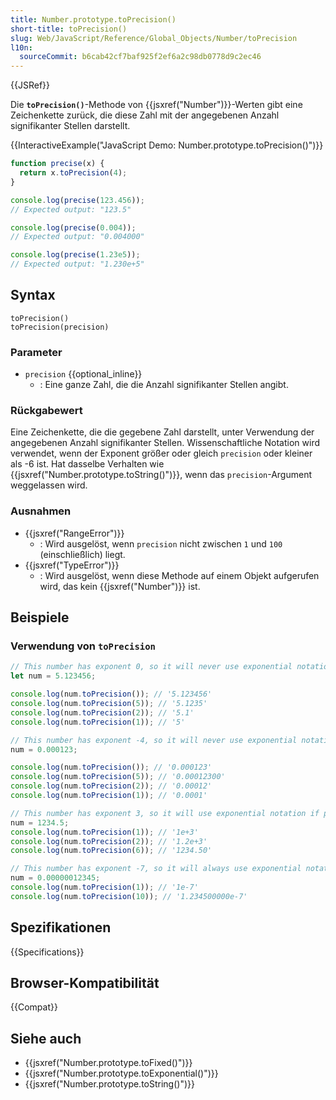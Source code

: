 ```yaml
---
title: Number.prototype.toPrecision()
short-title: toPrecision()
slug: Web/JavaScript/Reference/Global_Objects/Number/toPrecision
l10n:
  sourceCommit: b6cab42cf7baf925f2ef6a2c98db0778d9c2ec46
---
```


{{JSRef}}

Die **`toPrecision()`**-Methode von {{jsxref("Number")}}-Werten gibt eine Zeichenkette zurück, die diese Zahl mit der angegebenen Anzahl signifikanter Stellen darstellt.

{{InteractiveExample("JavaScript Demo: Number.prototype.toPrecision()")}}

```js interactive-example
function precise(x) {
  return x.toPrecision(4);
}

console.log(precise(123.456));
// Expected output: "123.5"

console.log(precise(0.004));
// Expected output: "0.004000"

console.log(precise(1.23e5));
// Expected output: "1.230e+5"
```

## Syntax

```js-nolint
toPrecision()
toPrecision(precision)
```

### Parameter

- `precision` {{optional_inline}}
  - : Eine ganze Zahl, die die Anzahl signifikanter Stellen angibt.

### Rückgabewert

Eine Zeichenkette, die die gegebene Zahl darstellt, unter Verwendung der angegebenen Anzahl signifikanter Stellen. Wissenschaftliche Notation wird verwendet, wenn der Exponent größer oder gleich `precision` oder kleiner als -6 ist. Hat dasselbe Verhalten wie {{jsxref("Number.prototype.toString()")}}, wenn das `precision`-Argument weggelassen wird.

### Ausnahmen

- {{jsxref("RangeError")}}
  - : Wird ausgelöst, wenn `precision` nicht zwischen `1` und `100` (einschließlich) liegt.
- {{jsxref("TypeError")}}
  - : Wird ausgelöst, wenn diese Methode auf einem Objekt aufgerufen wird, das kein {{jsxref("Number")}} ist.

## Beispiele

### Verwendung von `toPrecision`

```js
// This number has exponent 0, so it will never use exponential notation
let num = 5.123456;

console.log(num.toPrecision()); // '5.123456'
console.log(num.toPrecision(5)); // '5.1235'
console.log(num.toPrecision(2)); // '5.1'
console.log(num.toPrecision(1)); // '5'

// This number has exponent -4, so it will never use exponential notation
num = 0.000123;

console.log(num.toPrecision()); // '0.000123'
console.log(num.toPrecision(5)); // '0.00012300'
console.log(num.toPrecision(2)); // '0.00012'
console.log(num.toPrecision(1)); // '0.0001'

// This number has exponent 3, so it will use exponential notation if precision is less than 4
num = 1234.5;
console.log(num.toPrecision(1)); // '1e+3'
console.log(num.toPrecision(2)); // '1.2e+3'
console.log(num.toPrecision(6)); // '1234.50'

// This number has exponent -7, so it will always use exponential notation
num = 0.00000012345;
console.log(num.toPrecision(1)); // '1e-7'
console.log(num.toPrecision(10)); // '1.234500000e-7'
```

## Spezifikationen

{{Specifications}}

## Browser-Kompatibilität

{{Compat}}

## Siehe auch

- {{jsxref("Number.prototype.toFixed()")}}
- {{jsxref("Number.prototype.toExponential()")}}
- {{jsxref("Number.prototype.toString()")}}
